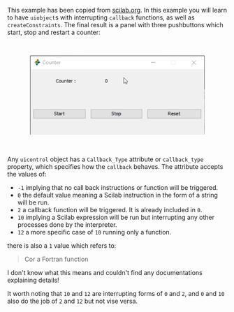 This example has been copied from [scilab.org](https://help.scilab.org/docs/6.0.0/ru_RU/uicontrol_properties.html). In this example you will learn to have `uiobject`s with interrupting `callback` functions, as well as `createConstraints`. The final result is a panel with three pushbuttons which start, stop and restart a counter:

&nbsp;

<p align="center">
<img src="Ex008_pic001.gif" alt="final" width="400"/>
</p>

&nbsp;



Any `uicontrol` object has a `Callback_Type` attribute or `callback_type` property, which specifies how the `callback` behaves. The attribute accepts the values of:

 * `-1` implying that no call back instructions or function will be triggered.
 * `0` the default value meaning a Scilab instruction in the form of a string will be run.
 * `2` a callback function will be triggered. It is already included in `0`.
 * `10` implying a Scilab expression will be run but interrupting any other processes done by the interpreter.
 * `12` a more specific case of `10` running only a function.

there is also a `1` value which refers to:

> Cor a Fortran function

I don't know what this means and couldn't find any documentations explaining details!


It worth noting that `10` and `12` are interrupting forms of `0` and `2`, and `0` and `10` also do the job of `2` and `12` but not vise versa.
